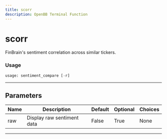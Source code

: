 ```yaml
---
title: scorr
description: OpenBB Terminal Function
---
```


# scorr

FinBrain's sentiment correlation across similar tickers.

### Usage

```python
usage: sentiment_compare [-r]
```

---

## Parameters

| Name | Description | Default | Optional | Choices |
| ---- | ----------- | ------- | -------- | ------- |
| raw | Display raw sentiment data | False | True | None |
---


